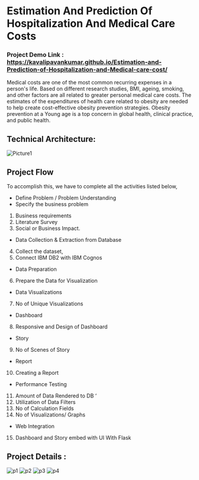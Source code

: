 # Estimation And Prediction Of Hospitalization And Medical Care Costs
### Project Demo Link :  https://kavalipavankumar.github.io/Estimation-and-Prediction-of-Hospitalization-and-Medical-care-cost/

Medical costs are one of the most common recurring expenses in a person's life. Based on different research studies, BMI, ageing, smoking, and other factors are all related to greater personal medical care costs. The estimates of the expenditures of health care related to obesity are needed to help create cost-effective obesity prevention strategies. Obesity prevention at a Young age is a top concern in global health, clinical practice, and public health.
## Technical Architecture:
![Picture1](https://github.com/KavaliPavanKumar/Estimation-and-Prediction-of-Hospitalization-and-Medical-care-cost/assets/119150985/da5157d4-08f8-4bcb-aba6-bd9411fe7191)

## Project Flow
To accomplish this, we have to complete all the activities listed below,
*	Define Problem / Problem Understanding
*	Specify the business problem
  1.	Business requirements
  2.	Literature Survey
  3.	Social or Business Impact.
*	Data Collection & Extraction from Database
  4.	Collect the dataset,
  5.  Connect IBM DB2 with IBM Cognos
*	Data Preparation
  6.  Prepare the Data for Visualization
*	Data Visualizations
  7.	No of Unique Visualizations
*	Dashboard
  8.	Responsive and Design of Dashboard
*	Story
  9.	No of Scenes of Story
*	Report
  10.	Creating a Report                 
*	Performance Testing 
  11.	Amount of Data Rendered to DB ‘
  12.	Utilization of Data Filters
  13.	No of Calculation Fields
  14.	No of Visualizations/ Graphs 
*	Web Integration
  15.	Dashboard and Story embed with UI With Flask

## Project Details :
![p1](https://github.com/KavaliPavanKumar/Estimation-and-Prediction-of-Hospitalization-and-Medical-care-cost/assets/119150985/87eec369-5f3c-41a9-9ac9-288c2cc55b0f)
![p2](https://github.com/KavaliPavanKumar/Estimation-and-Prediction-of-Hospitalization-and-Medical-care-cost/assets/119150985/b8f1c2a2-3476-484b-8343-d809fd37ee51)
![p3](https://github.com/KavaliPavanKumar/Estimation-and-Prediction-of-Hospitalization-and-Medical-care-cost/assets/119150985/8141cd8f-f1a4-41b7-abe2-044e3f2305d8)
![p4](https://github.com/KavaliPavanKumar/Estimation-and-Prediction-of-Hospitalization-and-Medical-care-cost/assets/119150985/99910252-d29f-48ef-a414-be1af5bd33e6)

